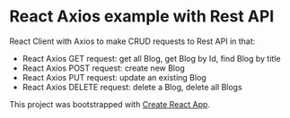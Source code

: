 # React Axios example with Rest API

React Client with Axios to make CRUD requests to Rest API in that:

- React Axios GET request: get all Blog, get Blog by Id, find Blog by title
- React Axios POST request: create new Blog
- React Axios PUT request: update an existing Blog
- React Axios DELETE request: delete a Blog, delete all Blogs

This project was bootstrapped with [Create React App](https://github.com/facebook/create-react-app).
